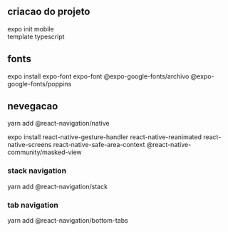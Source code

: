 ## criacao do projeto 
expo init mobile  
template typescript  

## fonts 
expo install expo-font expo-font @expo-google-fonts/archivo @expo-google-fonts/poppins  

## nevegacao
yarn add @react-navigation/native  

expo install react-native-gesture-handler react-native-reanimated react-native-screens react-native-safe-area-context @react-native-community/masked-view  

### stack navigation
yarn add @react-navigation/stack  

### tab navigation
yarn add @react-navigation/bottom-tabs  